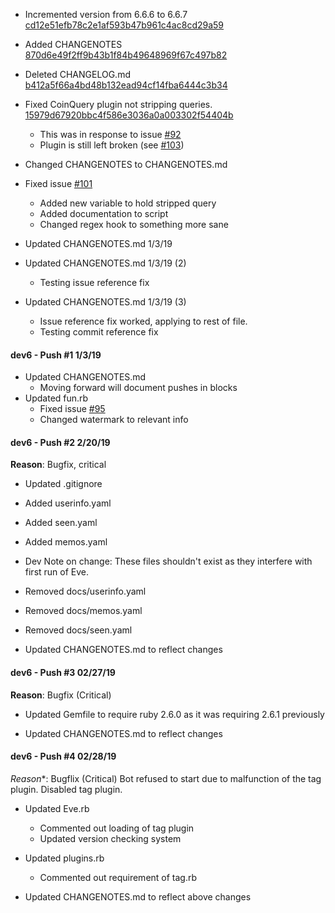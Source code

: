 * Incremented version from 6.6.6 to 6.6.7 [cd12e51efb78c2e1af593b47b961c4ac8cd29a59](/../../commit/cd12e51efb78c2e1af593b47b961c4ac8cd29a59)

* Added CHANGENOTES [870d6e49f2ff9b43b1f84b49648969f67c497b82](/../../commit/870d6e49f2ff9b43b1f84b49648969f67c497b82)

* Deleted CHANGELOG.md [b412a5f66a4bd48b132ead94cf14fba6444c3b34](/../../commit/b412a5f66a4bd48b132ead94cf14fba6444c3b34)

* Fixed CoinQuery plugin not stripping queries. [15979d67920bbc4f586e3036a0a003302f54404b](/../../commit/15979d67920bbc4f586e3036a0a003302f54404b)
  * This was in response to issue [#92](/../../issues/92)
  * Plugin is still left broken (see [#103](/../../issues/103))

* Changed CHANGENOTES to CHANGENOTES.md

* Fixed issue [#101](/../../issues/103)
  * Added new variable to hold stripped query
  * Added documentation to script
  * Changed regex hook to something more sane

* Updated CHANGENOTES.md 1/3/19

* Updated CHANGENOTES.md 1/3/19 (2)
  * Testing issue reference fix

* Updated CHANGENOTES.md 1/3/19 (3)
  * Issue reference fix worked, applying to rest of file.
  * Testing commit reference fix

#### dev6 - Push #1 1/3/19
* Updated CHANGENOTES.md
  * Moving forward will document pushes in blocks
* Updated fun.rb
  * Fixed issue [#95](/../../issues/95)
  * Changed watermark to relevant info

#### dev6 - Push #2 2/20/19
**Reason**: Bugfix, critical

* Updated .gitignore
 * Added userinfo.yaml
 * Added seen.yaml
 * Added memos.yaml
 * Dev Note on change: These files shouldn't exist as they interfere with first run of Eve.

* Removed docs/userinfo.yaml
* Removed docs/memos.yaml
* Removed docs/seen.yaml

* Updated CHANGENOTES.md to reflect changes

#### dev6 - Push #3 02/27/19
**Reason**: Bugfix (Critical)

* Updated Gemfile to require ruby 2.6.0 as it was requiring 2.6.1 previously

* Updated CHANGENOTES.md to reflect changes

#### dev6 - Push #4 02/28/19
*Reason**: Bugflix (Critical)
  Bot refused to start due to malfunction of the tag plugin. Disabled tag plugin.

* Updated Eve.rb
  * Commented out loading of tag plugin
  * Updated version checking system

* Updated plugins.rb
  * Commented out requirement of tag.rb

* Updated CHANGENOTES.md to reflect above changes
